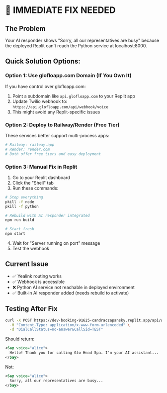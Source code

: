 # 🚨 IMMEDIATE FIX NEEDED

## The Problem
Your AI responder shows "Sorry, all our representatives are busy" because the deployed Replit can't reach the Python service at localhost:8000.

## Quick Solution Options:

### Option 1: Use glofloapp.com Domain (If You Own It)
If you have control over glofloapp.com:
1. Point a subdomain like `api.glofloapp.com` to your Replit app
2. Update Twilio webhook to: `https://api.glofloapp.com/api/webhook/voice`
3. This might avoid any Replit-specific issues

### Option 2: Deploy to Railway/Render (Free Tier)
These services better support multi-process apps:
```bash
# Railway: railway.app
# Render: render.com
# Both offer free tiers and easy deployment
```

### Option 3: Manual Fix in Replit
1. Go to your Replit dashboard
2. Click the "Shell" tab
3. Run these commands:
```bash
# Stop everything
pkill -f node
pkill -f python

# Rebuild with AI responder integrated
npm run build

# Start fresh
npm start
```

4. Wait for "Server running on port" message
5. Test the webhook

## Current Issue
- ✅ Yealink routing works
- ✅ Webhook is accessible 
- ❌ Python AI service not reachable in deployed environment
- ✅ Built-in AI responder added (needs rebuild to activate)

## Testing After Fix
```bash
curl -X POST https://dev-booking-91625-candraczapansky.replit.app/api/webhook/voice/no-answer \
  -H "Content-Type: application/x-www-form-urlencoded" \
  -d "DialCallStatus=no-answer&CallSid=TEST"
```

Should return:
```xml
<Say voice="alice">
  Hello! Thank you for calling Glo Head Spa. I'm your AI assistant...
</Say>
```

Not:
```xml
<Say voice="alice">
  Sorry, all our representatives are busy...
</Say>
```